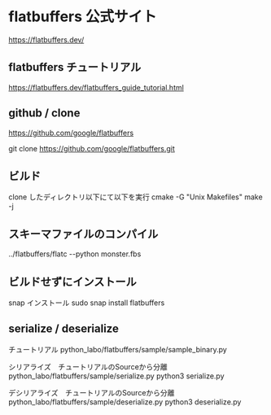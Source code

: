 # flatbuffers 公式サイト

https://flatbuffers.dev/

## flatbuffers チュートリアル
https://flatbuffers.dev/flatbuffers_guide_tutorial.html


## github / clone

https://github.com/google/flatbuffers

git clone https://github.com/google/flatbuffers.git


## ビルド

clone したディレクトリ以下にて以下を実行
cmake -G "Unix Makefiles"
make -j


## スキーマファイルのコンパイル

../flatbuffers/flatc --python monster.fbs


## ビルドせずにインストール

snap インストール
sudo snap install flatbuffers


## serialize / deserialize

チュートリアル
python_labo/flatbuffers/sample/sample_binary.py

シリアライズ　チュートリアルのSourceから分離
python_labo/flatbuffers/sample/serialize.py
python3 serialize.py

デシリアライズ　チュートリアルのSourceから分離
python_labo/flatbuffers/sample/deserialize.py
python3 deserialize.py
